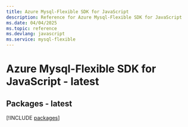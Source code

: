 ```yaml
---
title: Azure Mysql-Flexible SDK for JavaScript
description: Reference for Azure Mysql-Flexible SDK for JavaScript
ms.date: 04/04/2025
ms.topic: reference
ms.devlang: javascript
ms.service: mysql-flexible
---
```

# Azure Mysql-Flexible SDK for JavaScript - latest
## Packages - latest
[!INCLUDE [packages](mysql-flexible-index.md)]